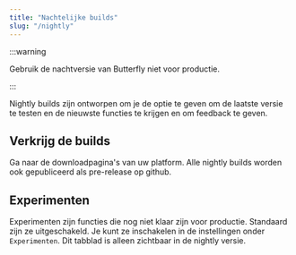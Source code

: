 ```yaml
---
title: "Nachtelijke builds"
slug: "/nightly"
---
```


:::warning

Gebruik de nachtversie van Butterfly niet voor productie.

:::

Nightly builds zijn ontworpen om je de optie te geven om de laatste versie te testen en de nieuwste functies te krijgen en om feedback te geven.

## Verkrijg de builds

Ga naar de downloadpagina's van uw platform. Alle nightly builds worden ook gepubliceerd als pre-release op github.

## Experimenten

Experimenten zijn functies die nog niet klaar zijn voor productie. Standaard zijn ze uitgeschakeld. Je kunt ze inschakelen in de instellingen onder `Experimenten`. Dit tabblad is alleen zichtbaar in de nightly versie.
